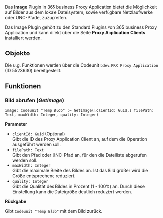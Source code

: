 Das **Image** Plugin in 365 business Proxy Application bietet die Möglichkeit auf Bilder aus dem lokale Dateisystem, sowie verfügbare Netzlaufwerke oder UNC-Pfade, zuzugreifen.

Das Image Plugin gehört zu den Standard Plugins von 365 business Proxy Application und kann direkt über die Seite **Proxy Application Clients** installiert werden.

## Objekte

Die u.g. Funktionen werden über die Codeunit `bdev.PRX Proxy Application` (ID 5523630) bereitgestellt.

## Funktionen

### Bild abrufen (*GetImage*)

```al
image: Codeunit "Temp Blob" := GetImage([clientId: Guid,] filePath: Text, maxWidth: Integer, quality: Integer)
```

**Parameter**

 - `clientId: Guid` (Optional)<br>
   Gibt die ID des Proxy Application Client an, auf dem die Operation ausgeführt werden soll.
 - `filePath: Text`<br>
   Gibt den Pfad oder UNC-Pfad an, für den die Dateiliste abgerufen werden soll.
 - `maxWidth: Integer`<br>
   Gibt die maximale Breite des Bildes an. Ist das Bild größer wird die Größe entsprechend reduziert.
 - `quality: Integer`<br>
   Gibt die Qualität des Bildes in Prozent (1 - 100%) an. Durch diese Einstellung kann die Dateigröße deutlich reduziert werden.

**Rückgabe**

Gibt `Codeunit "Temp Blob"` mit dem Bild zurück.
